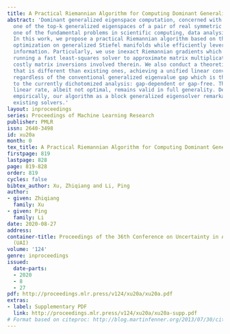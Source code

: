 ```yaml
---
title: A Practical Riemannian Algorithm for Computing Dominant Generalized Eigenspace
abstract: 'Dominant generalized eigenspace computation, concerned with how to find
  one of the top-k generalized eigenspaces of a pair of real symmetric matrices, is
  one of the fundamental problems in scientific computing, data analysis, and statistics.
  In this work, we propose a practical Riemannian algorithm based on the first-order
  optimization on generalized Stiefel manifolds while efficiently leveraging second-order
  information. Particularly, we use inexact Riemannian gradients which result from
  running a fast least-squares solver to approximate matrix multiplications for avoiding
  costly matrix inversions involved therein. We also conduct a theoretical analysis
  that is different than existing ones, achieving a unified linear convergence rate
  regardless of the conventional generalized eigenvalue gap which is the key parameter
  to the currently dichotomized analysis: gap-dependent or gap-free. The resulting
  linear rate, albeit not optimal, remains valid in full generality. Despite the simplicity,
  empirically, our algorithm as a block generalized eigensolver remarkably outperforms
  existing solvers.'
layout: inproceedings
series: Proceedings of Machine Learning Research
publisher: PMLR
issn: 2640-3498
id: xu20a
month: 0
tex_title: A Practical Riemannian Algorithm for Computing Dominant Generalized Eigenspace
firstpage: 819
lastpage: 828
page: 819-828
order: 819
cycles: false
bibtex_author: Xu, Zhiqiang and Li, Ping
author:
- given: Zhiqiang
  family: Xu
- given: Ping
  family: Li
date: 2020-08-27
address: 
container-title: Proceedings of the 36th Conference on Uncertainty in Artificial Intelligence
  (UAI)
volume: '124'
genre: inproceedings
issued:
  date-parts:
  - 2020
  - 8
  - 27
pdf: http://proceedings.mlr.press/v124/xu20a/xu20a.pdf
extras:
- label: Supplementary PDF
  link: http://proceedings.mlr.press/v124/xu20a/xu20a-supp.pdf
# Format based on citeproc: http://blog.martinfenner.org/2013/07/30/citeproc-yaml-for-bibliographies/
---
```

